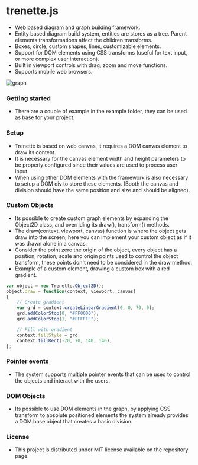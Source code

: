# trenette.js

 - Web based diagram and graph building framework.
 - Entity based diagram build system, entities are stores as a tree. Parent elements transformations affect the children transforms.
 - Boxes, circle, custom shapes, lines, customizable elements.
 - Support for DOM elements using CSS transforms (useful for text input, or more complex user interaction).
 - Built in viewport controls with drag, zoom and move functions.
 - Supports mobile web browsers.



![graph](C:\Users\joseferrao\Documents\Git\trenette.js\examples\graph.png)

### Getting started

- There are a couple of example in the example folder, they can be used as base for your project.



### Setup

- Trenette is based on web canvas, it requires a DOM canvas element to draw its content.
- It is necessary for the canvas element width and height parameters to be properly configured since their values are used to process user input.
- When using other DOM elements with the framework is also necessary to setup a DOM div to store these elements. (Booth the canvas and division should have the same position and size and should be aligned).



### Custom Objects

- Its possible to create custom graph elements by expanding the Object2D class, and overriding its draw(), transform() methods.
- The draw(context, viewport, canvas) function is where the object gets draw into the screen, here you can implement your custom object as if it was drawn alone in a canvas.
- Consider the point zero the origin of the object, every object has a position, rotation, scale and origin points used to control the object transform, these points don't need to be considered in the draw method.
- Example of a custom element, drawing a custom box with a red gradient.

```javascript
var object = new Trenette.Object2D();
object.draw = function(context, viewport, canvas)
{
    // Create gradient
    var grd = context.createLinearGradient(0, 0, 70, 0);
    grd.addColorStop(0, "#FF0000");
    grd.addColorStop(1, "#FFFFFF");

    // Fill with gradient
    context.fillStyle = grd;
    context.fillRect(-70, 70, 140, 140);
};
```





### Pointer events

- The system supports multiple pointer events that can be used to control the objects and interact with the users.



### DOM Objects

- Its possible to use DOM elements in the graph, by applying CSS transform to absolute positioned elements the system already provides a DOM base object that creates a basic division.



### License

 - This project is distributed under MIT license available on the repository page.

